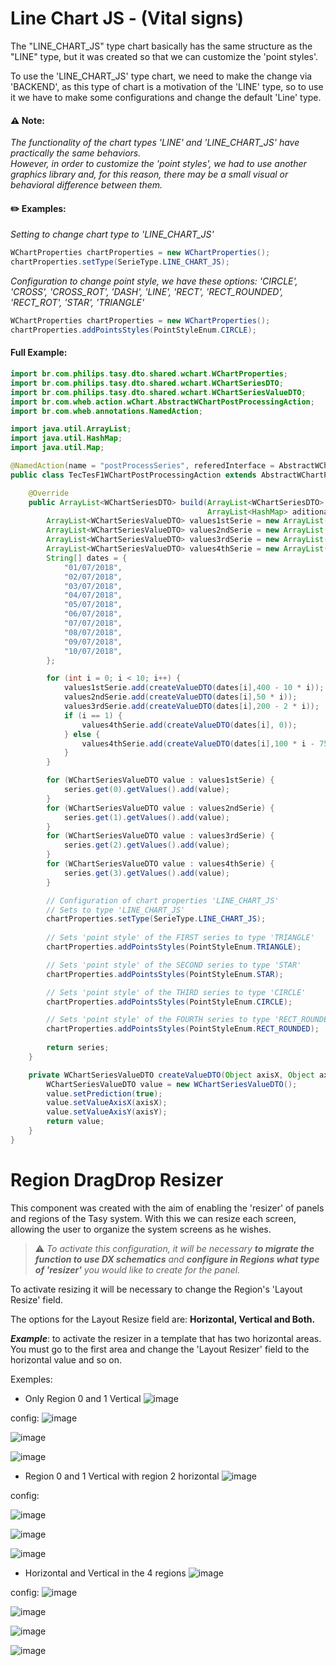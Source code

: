 # Line Chart JS - (Vital signs) <br>
The "LINE_CHART_JS" type chart basically has the same structure as the "LINE" type, but it was created so that we can customize the 'point styles'.</br>

To use the 'LINE_CHART_JS' type chart, we need to make the change via 'BACKEND', as this type of chart is a motivation of the 'LINE' type, so to use it we have to make some configurations and change the default 'Line' type.</br>


#### :warning: Note: 
_The functionality of the chart types 'LINE' and 'LINE_CHART_JS' have practically the same behaviors.</br>
However, in order to customize the 'point styles', we had to use another graphics library and, for this reason, there may be a small visual or behavioral difference between them._


#### :pencil2: Examples: <br>

_Setting to change chart type to 'LINE_CHART_JS'_<br>
```java
WChartProperties chartProperties = new WChartProperties();
chartProperties.setType(SerieType.LINE_CHART_JS);
```

_Configuration to change point style, we have these options: 'CIRCLE', 'CROSS', 'CROSS_ROT', 'DASH', 'LINE', 'RECT', 'RECT_ROUNDED', 'RECT_ROT', 'STAR', 'TRIANGLE'_<br>

```java
WChartProperties chartProperties = new WChartProperties();
chartProperties.addPointsStyles(PointStyleEnum.CIRCLE);
```

#### Full Example:
```java
import br.com.philips.tasy.dto.shared.wchart.WChartProperties;
import br.com.philips.tasy.dto.shared.wchart.WChartSeriesDTO;
import br.com.philips.tasy.dto.shared.wchart.WChartSeriesValueDTO;
import br.com.wheb.action.wChart.AbstractWChartPostProcessingAction;
import br.com.wheb.annotations.NamedAction;

import java.util.ArrayList;
import java.util.HashMap;
import java.util.Map;

@NamedAction(name = "postProcessSeries", referedInterface = AbstractWChartPostProcessingAction.class)
public class TecTesF1WChartPostProcessingAction extends AbstractWChartPostProcessingAction {

    @Override
    public ArrayList<WChartSeriesDTO> build(ArrayList<WChartSeriesDTO> series, Integer dictionaryCode, Map<String, Object> params,
                                            ArrayList<HashMap> aditionalSeries, Map<String, Object> filterValues, WChartProperties chartProperties) {
        ArrayList<WChartSeriesValueDTO> values1stSerie = new ArrayList();
        ArrayList<WChartSeriesValueDTO> values2ndSerie = new ArrayList();
        ArrayList<WChartSeriesValueDTO> values3rdSerie = new ArrayList();
        ArrayList<WChartSeriesValueDTO> values4thSerie = new ArrayList();
        String[] dates = {
            "01/07/2018",
            "02/07/2018",
            "03/07/2018",
            "04/07/2018",
            "05/07/2018",
            "06/07/2018",
            "07/07/2018",
            "08/07/2018",
            "09/07/2018",
            "10/07/2018",
        };

        for (int i = 0; i < 10; i++) {
            values1stSerie.add(createValueDTO(dates[i],400 - 10 * i));
            values2ndSerie.add(createValueDTO(dates[i],50 * i));
            values3rdSerie.add(createValueDTO(dates[i],200 - 2 * i));
            if (i == 1) {
                values4thSerie.add(createValueDTO(dates[i], 0));
            } else {
                values4thSerie.add(createValueDTO(dates[i],100 * i - 75));
            }
        }

        for (WChartSeriesValueDTO value : values1stSerie) {
            series.get(0).getValues().add(value);
        }
        for (WChartSeriesValueDTO value : values2ndSerie) {
            series.get(1).getValues().add(value);
        }
        for (WChartSeriesValueDTO value : values3rdSerie) {
            series.get(2).getValues().add(value);
        }
        for (WChartSeriesValueDTO value : values4thSerie) {
            series.get(3).getValues().add(value);
        }

        // Configuration of chart properties 'LINE_CHART_JS'
        // Sets to type 'LINE_CHART_JS'
        chartProperties.setType(SerieType.LINE_CHART_JS);
        
        // Sets 'point style' of the FIRST series to type 'TRIANGLE'
        chartProperties.addPointsStyles(PointStyleEnum.TRIANGLE);

        // Sets 'point style' of the SECOND series to type 'STAR'
        chartProperties.addPointsStyles(PointStyleEnum.STAR);

        // Sets 'point style' of the THIRD series to type 'CIRCLE'
        chartProperties.addPointsStyles(PointStyleEnum.CIRCLE);

        // Sets 'point style' of the FOURTH series to type 'RECT_ROUNDED'
        chartProperties.addPointsStyles(PointStyleEnum.RECT_ROUNDED);
        
        return series;
    }

    private WChartSeriesValueDTO createValueDTO(Object axisX, Object axisY) {
        WChartSeriesValueDTO value = new WChartSeriesValueDTO();
        value.setPrediction(true);
        value.setValueAxisX(axisX);
        value.setValueAxisY(axisY);
        return value;
    }
}
```



# Region DragDrop Resizer

This component was created with the aim of enabling the 'resizer' of panels and regions of the Tasy system.
With this we can resize each screen, allowing the user to organize the system screens as he wishes.

> :warning: _To activate this configuration, it will be necessary **to migrate the function to use DX schematics** and **configure in Regions what type of 'resizer'** you would like to create for the panel._

To activate resizing it will be necessary to change the Region's 'Layout Resize' field.

The options for the Layout Resize field are: **Horizontal, Vertical and Both.**

**_Example_**: to activate the resizer in a template that has two horizontal areas. 
You must go to the first area and change the 'Layout Resizer' field to the horizontal value and so on.

Exemples:

- Only Region 0 and 1 Vertical
![image](https://github.com/user-attachments/assets/f09da16c-686d-4ce0-bfe7-b52d851a238b)

config:
![image](https://github.com/user-attachments/assets/2296c8c0-ebf8-4063-9668-b2ddc899bd4e)

![image](https://github.com/user-attachments/assets/92a4a60b-f1a1-409c-b3b2-d03b615e8fda)

![image](https://github.com/user-attachments/assets/3360e305-a5e8-4119-9874-e1ecf5402138)

- Region 0 and 1 Vertical with region 2 horizontal
![image](https://github.com/user-attachments/assets/db3bf3d8-71f0-4fb5-81a5-d15e8990889d)

config:

![image](https://github.com/user-attachments/assets/2296c8c0-ebf8-4063-9668-b2ddc899bd4e)

![image](https://github.com/user-attachments/assets/2592353c-6b00-4c96-b9bb-5662770cc292)

![image](https://github.com/user-attachments/assets/3360e305-a5e8-4119-9874-e1ecf5402138)

- Horizontal and Vertical in the 4 regions
![image](https://github.com/user-attachments/assets/c8d562b8-84b5-4926-a08f-21db12c76b94)

config:
![image](https://github.com/user-attachments/assets/f0c5515b-601c-4279-abd1-ed76ee6e26f6)

![image](https://github.com/user-attachments/assets/8d5a0806-f3b1-4c4e-adbb-33ee1ec4aee3)

![image](https://github.com/user-attachments/assets/37efb095-729b-4498-814b-7447a92db3b4)

![image](https://github.com/user-attachments/assets/943a980e-41bd-4438-9df3-798f902938d5)

